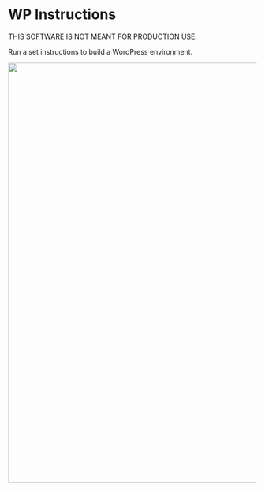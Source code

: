 # WP Instructions

THIS SOFTWARE IS NOT MEANT FOR PRODUCTION USE.

Run a set instructions to build a WordPress environment.

<a href="http://10up.com/contact/"><img src="https://10updotcom-wpengine.s3.amazonaws.com/uploads/2016/10/10up-Github-Banner.png" width="850"></a>
